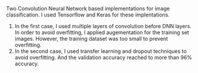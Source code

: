 Two Convolution Neural Network based implementations for image classification. I used Tensorflow and Keras for these implentations. 
  1. In the first case, I used multiple layers of convolution before DNN layers. In order to avoid overfitting, I applied augementation for the training set images. However, the training dataset was too small to prevent overfitting.
  2. In the second case, I used transfer learning and dropout techniques to avoid overfitting. And the validation accuracy reached to more than 96% accuracy. 
